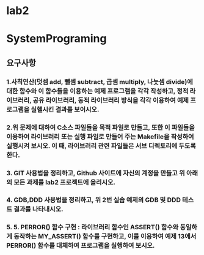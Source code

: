 # lab2
# SystemPrograming 
## 요구사항

### 1.사칙연산(덧셈 add, 뺄셈 subtract, 곱셈 multiply, 나눗셈 divide)에 대한 함수와 이 함수들을 이용하는 예제 프로그램을 각각 작성하고, 정적 라이브러리, 공유 라이브러리, 동적 라이브러리 방식을 각각 이용하여 예제 프로그램을 실핼시킨 결과를 보이시오.

### 2.위 문제에 대하여 C소스 파일들을 목적 파일로 만들고, 또한 이 파일들을 이용하여 라이브러리 또는 실행 파일로 만들어 주는 Makefile을 작성하여 실행시켜 보시오. 이 때, 라이브러리 관련 파일들은 서브 디렉토리에 두도록한다.

### 3. GIT 사용법을 정리하고, Github 사이트에 자신의 계정을 만들고 위 아래의 모든 과제를 lab2 프로젝트에 올리시오.

### 4. GDB,DDD 사용법을 정리하고, 위 2번 실습 예제의 GDB 및 DDD 테스트 결과를 나타내시오.

### 5. 5. PERROR() 함수 구현 : 라이브러리 함수인 ASSERT() 함수와 동일하게 동작하는 	MY_ASSERT() 함수를 구현하고, 이를 이용하여 예제 13에서 PERROR() 함수를 대체하여 프로그램을 실행하여 보시오.

